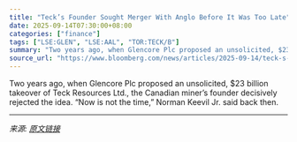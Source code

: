 ```yaml
---
title: "Teck’s Founder Sought Merger With Anglo Before It Was Too Late"
date: 2025-09-14T07:30:00+08:00
categories: ["finance"]
tags: ["LSE:GLEN", "LSE:AAL", "TOR:TECK/B"]
summary: "Two years ago, when Glencore Plc proposed an unsolicited, $23 billion takeover of Teck Resources Ltd., the Canadian miner’s founder decisively rejected the idea. “Now is not the time,” Norman Keevil J"
source_url: "https://www.bloomberg.com/news/articles/2025-09-14/teck-s-founder-sought-merger-with-anglo-before-it-was-too-late"
---
```


Two years ago, when Glencore Plc proposed an unsolicited, $23 billion takeover of Teck Resources Ltd., the Canadian miner’s founder decisively rejected the idea. “Now is not the time,” Norman Keevil Jr. said back then.

---

*来源: [原文链接](https://www.bloomberg.com/news/articles/2025-09-14/teck-s-founder-sought-merger-with-anglo-before-it-was-too-late)*
